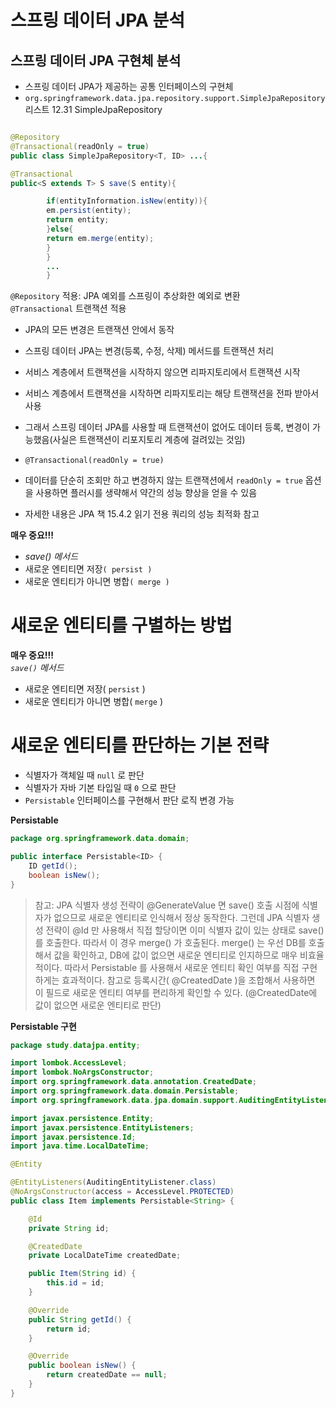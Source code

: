 # 스프링 데이터 JPA 분석

## 스프링 데이터 JPA 구현체 분석

* 스프링 데이터 JPA가 제공하는 공통 인터페이스의 구현체
* `org.springframework.data.jpa.repository.support.SimpleJpaRepository`
  리스트 12.31 SimpleJpaRepository

```java

@Repository
@Transactional(readOnly = true)
public class SimpleJpaRepository<T, ID> ...{

@Transactional
public<S extends T> S save(S entity){

        if(entityInformation.isNew(entity)){
        em.persist(entity);
        return entity;
        }else{
        return em.merge(entity);
        }
        }
        ...
        }
```

`@Repository` 적용: JPA 예외를 스프링이 추상화한 예외로 변환   
`@Transactional` 트랜잭션 적용

* JPA의 모든 변경은 트랜잭션 안에서 동작
* 스프링 데이터 JPA는 변경(등록, 수정, 삭제) 메서드를 트랜잭션 처리
* 서비스 계층에서 트랜잭션을 시작하지 않으면 리파지토리에서 트랜잭션 시작
* 서비스 계층에서 트랜잭션을 시작하면 리파지토리는 해당 트랜잭션을 전파 받아서 사용
* 그래서 스프링 데이터 JPA를 사용할 때 트랜잭션이 없어도 데이터 등록, 변경이 가능했음(사실은 트랜잭션이 리포지토리 계층에 걸려있는 것임)

* `@Transactional(readOnly = true)`
* 데이터를 단순히 조회만 하고 변경하지 않는 트랜잭션에서 `readOnly = true` 옵션을 사용하면 플러시를 생략해서 약간의 성능 향상을 얻을 수 있음
* 자세한 내용은 JPA 책 15.4.2 읽기 전용 쿼리의 성능 최적화 참고

**매우 중요!!!**

* *save() 메서드*
* 새로운 엔티티면 저장`( persist )`
* 새로운 엔티티가 아니면 병합`( merge )`

# 새로운 엔티티를 구별하는 방법

**매우 중요!!!**   
*`save()` 메서드*
* 새로운 엔티티면 저장( `persist` ) 
* 새로운 엔티티가 아니면 병합( `merge` )

# 새로운 엔티티를 판단하는 기본 전략

* 식별자가 객체일 때 `null` 로 판단 
* 식별자가 자바 기본 타입일 때 `0` 으로 판단  
* `Persistable` 인터페이스를 구현해서 판단 로직 변경 가능 

**Persistable**
```java
package org.springframework.data.domain;

public interface Persistable<ID> {
    ID getId();
    boolean isNew();
}
```

> 참고: JPA 식별자 생성 전략이 @GenerateValue 면 save() 호출 시점에 식별자가 없으므로 새로운 엔티티로 인식해서 정상 동작한다. 그런데 JPA 식별자 생성 전략이 @Id 만 사용해서 직접
> 할당이면 이미 식별자 값이 있는 상태로 save() 를 호출한다. 따라서 이 경우 merge() 가 호출된다. merge() 는 우선 DB를 호출해서 값을 확인하고, DB에 값이 없으면 새로운 엔티티로 인지하므로
> 매우 비효율 적이다. 따라서 Persistable 를 사용해서 새로운 엔티티 확인 여부를 직접 구현하게는 효과적이다.
> 참고로 등록시간( @CreatedDate )을 조합해서 사용하면 이 필드로 새로운 엔티티 여부를 편리하게 확인할 수 있다. (@CreatedDate에 값이 없으면 새로운 엔티티로 판단)


**Persistable 구현**

```java
package study.datajpa.entity;

import lombok.AccessLevel;
import lombok.NoArgsConstructor;
import org.springframework.data.annotation.CreatedDate;
import org.springframework.data.domain.Persistable;
import org.springframework.data.jpa.domain.support.AuditingEntityListener;

import javax.persistence.Entity;
import javax.persistence.EntityListeners;
import javax.persistence.Id;
import java.time.LocalDateTime;

@Entity

@EntityListeners(AuditingEntityListener.class)
@NoArgsConstructor(access = AccessLevel.PROTECTED)
public class Item implements Persistable<String> {

    @Id
    private String id;

    @CreatedDate
    private LocalDateTime createdDate;

    public Item(String id) {
        this.id = id;
    }

    @Override
    public String getId() {
        return id;
    }

    @Override
    public boolean isNew() {
        return createdDate == null;
    }
}

```
